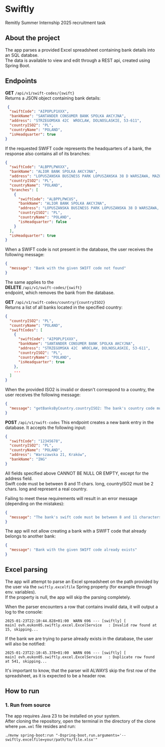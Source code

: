 # Swiftly
Remitly Summer Internship 2025 recruitment task

## About the project
The app parses a provided Excel spreadsheet containing bank details into an SQL databse.  
The data is available to view and edit through a REST api, created using Spring Boot.  

## Endpoints
**GET** `/api/v1/swift-codes/{swift}`  
Returns a JSON object containing bank details:  
```json
 {
  "swiftCode": "AIPOPLP1XXX",
  "bankName": "SANTANDER CONSUMER BANK SPOLKA AKCYJNA",
  "address": "STRZEGOMSKA 42C  WROCLAW, DOLNOSLASKIE, 53-611",
  "countryISO2": "PL",
  "countryName": "POLAND",
  "isHeadquarter": true
}
```  
If the requested SWIFT code represents the headquarters of a bank, the response also contains all of its branches:
```json
{
  "swiftCode": "ALBPPLPWXXX",
  "bankName": "ALIOR BANK SPOLKA AKCYJNA",
  "address": "LOPUSZANSKA BUSINESS PARK LOPUSZANSKA 38 D WARSZAWA, MAZOWIECKIE, 02-232",
  "countryISO2": "PL",
  "countryName": "POLAND",
  "branches": [
    {
      "swiftCode": "ALBPPLPWCUS",
      "bankName": "ALIOR BANK SPOLKA AKCYJNA",
      "address": "LOPUSZANSKA BUSINESS PARK LOPUSZANSKA 38 D WARSZAWA, MAZOWIECKIE, 02-232",
      "countryISO2": "PL",
      "countryName": "POLAND",
      "isHeadquarter": false
    }
  ],
  "isHeadquarter": true
}
```
When a SWIFT code is not present in the database, the user receives the following message:
```json
{
  "message": "Bank with the given SWIFT code not found"
}
```
The same applies to the  
**DELETE** `/api/v1/swift-codes/{swift}`  
endpoint, which removes the bank from the database.

**GET** `/api/v1/swift-codes/country/{countryISO2}`  
Returns a list of all banks located in the specified country:
```json
{
  "countryISO2": "PL",
  "countryName": "POLAND",
  "swiftCodes": [
    {
      "swiftCode": "AIPOPLP1XXX",
      "bankName": "SANTANDER CONSUMER BANK SPOLKA AKCYJNA",
      "address": "STRZEGOMSKA 42C  WROCLAW, DOLNOSLASKIE, 53-611",
      "countryISO2": "PL",
      "countryName": "POLAND",
      "isHeadquarter": true
    },
    ...
  ]
}
```
When the provided ISO2 is invalid or doesn't correspond to a country, the user receives the following message:  
```json
{
  "message": "getBanksByCountry.countryISO2: The bank's country code must be a valid ISO2 code"
}
```

**POST** `/api/v1/swift-codes`
This endpoint creates a new bank entry in the database. It accepts the following input:  
```json
{
  "swiftCode": "12345678",
  "countryISO2": "PL",
  "countryName": "POLAND",
  "address": "Warszawska 21, Kraków",
  "bankName": "ING"
}
```
All fields specified above CANNOT BE NULL OR EMPTY, except for the address field.  
Swift code must be between 8 and 11 chars. long, countryISO2 must be 2 chars. long and represent a real country.  

Failing to meet these requirements will result in an error message (depending on the mistakes):
```json
{
  "message": "The bank's swift code must be between 8 and 11 characters long"
}
```
The app will not allow creating a bank with a SWIFT code that already belongs to another bank:  
```json
{
  "message": "Bank with the given SWIFT code already exists"
}
```

## Excel parsing
The app will attempt to parse an Excel spreadsheet on the path provided by the user via the `swiftly.excelfile` Spring property (for example through env. variables).  
If the property is null, the app will skip the parsing completely. 

When the parser encounters a row that contains invalid data, it will output a log to the console:  
```
2025-01-23T22:10:44.828+01:00  WARN 696 --- [swiftly] [           main] ovh.eukon05.swiftly.excel.ExcelService   : Invalid row found at 15, skipping...
```  

If the bank we are trying to parse already exists in the database, the user will also be notified:
```
2025-01-23T22:10:45.378+01:00  WARN 696 --- [swiftly] [           main] ovh.eukon05.swiftly.excel.ExcelService   : Duplicate row found at 541, skipping...
```

It's important to know, that the parser will ALWAYS skip the first row of the spreadsheet, as it is expected to be a header row.

## How to run
### 1. Run from source
The app requires Java 23 to be installed on your system.  
After cloning the repository, open the terminal in the directory of the clone where `pom.xml` file resides and run:  
```shell
./mvnw spring-boot:run "-Dspring-boot.run.arguments='--swiftly.excelfile=your/path/to/file.xlsx'"
```